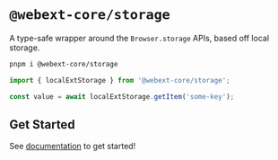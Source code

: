 # `@webext-core/storage`

A type-safe wrapper around the `Browser.storage` APIs, based off local storage.

```bash
pnpm i @webext-core/storage
```

```ts
import { localExtStorage } from '@webext-core/storage';

const value = await localExtStorage.getItem('some-key');
```

## Get Started

See [documentation](https://webext-core.aklinker1.io/storage) to get started!
